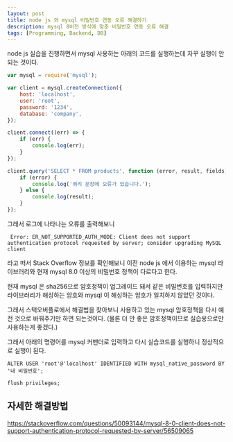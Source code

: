 ```yaml
---
layout: post
title: node js 와 mysql 비밀번호 연동 오류 해결하기
description: mysql 8버전 방식에 맞춘 비밀번호 연동 오류 해결
tags: [Programming, Backend, DB]
---
```


node js 실습을 진행하면서 mysql 사용하는 아래의 코드를 실행하는데 자꾸 실행이 안되는 것이다.

```js
var mysql = require('mysql');

var client = mysql.createConnection({
	host: 'localhost',
	user: 'root',
	password: '1234',
	database: 'company',
});

client.connect((err) => {
	if (err) {
		console.log(err);
	}
});

client.query('SELECT * FROM products', function (error, result, fields) {
	if (error) {
		console.log('쿼리 문장에 오류가 있습니다.');
	} else {
		console.log(result);
	}
});
```

그래서 로그에 나타나는 오류를 출력해보니

```
 Error: ER_NOT_SUPPORTED_AUTH_MODE: Client does not support authentication protocol requested by server; consider upgrading MySQL client
 ```

 라고 떠서 Stack Overflow 정보를 확인해보니 이전 node js 에서 이용하는 mysql 라이브러리와 현재 mysql 8.0 이상의 비밀번호 정책이 다르다고 한다.

 현재 mysql 은 sha256으로 암호정책이 업그레이드 돼서 같은 비밀번호를 입력하지만 라이브러리가 해싱하는 암호와 mysql 이 해싱하는 암호가 일치하지 않았던 것이다.

 그래서 스택오버플로에서 해결법을 찾아보니 사용하고 있는 mysql 암호정책을 다시 예전 것으로 바꿔주기만 하면 되는것이다. (물론 더 안 좋은 암호정책이므로 실습용으로만 사용하는게 좋겠다.)

그래서 아래의 명령어를 mysql 커맨더로 입력하고 다시 실습코드를 실행하니 정상적으로 실행이 된다.

 ```
 ALTER USER 'root'@'localhost' IDENTIFIED WITH mysql_native_password BY '내 비밀번호';

 flush privileges;
 ```

## 자세한 해결방법

<https://stackoverflow.com/questions/50093144/mysql-8-0-client-does-not-support-authentication-protocol-requested-by-server/56509065>
